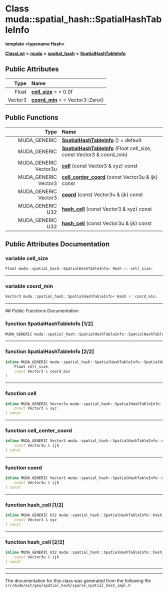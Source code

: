 

# Class muda::spatial\_hash::SpatialHashTableInfo

**template &lt;typename Hash&gt;**



[**ClassList**](annotated.md) **>** [**muda**](namespacemuda.md) **>** [**spatial\_hash**](namespacemuda_1_1spatial__hash.md) **>** [**SpatialHashTableInfo**](classmuda_1_1spatial__hash_1_1_spatial_hash_table_info.md)


























## Public Attributes

| Type | Name |
| ---: | :--- |
|  Float | [**cell\_size**](#variable-cell_size)   = = 0.0f<br> |
|  Vector3 | [**coord\_min**](#variable-coord_min)   = = Vector3::Zero()<br> |
















## Public Functions

| Type | Name |
| ---: | :--- |
|  MUDA\_GENERIC | [**SpatialHashTableInfo**](#function-spatialhashtableinfo-12) () = default<br> |
|  MUDA\_GENERIC | [**SpatialHashTableInfo**](#function-spatialhashtableinfo-22) (Float cell\_size, const Vector3 & coord\_min) <br> |
|  MUDA\_GENERIC Vector3u | [**cell**](#function-cell) (const Vector3 & xyz) const<br> |
|  MUDA\_GENERIC Vector3 | [**cell\_center\_coord**](#function-cell_center_coord) (const Vector3u & ijk) const<br> |
|  MUDA\_GENERIC Vector3 | [**coord**](#function-coord) (const Vector3u & ijk) const<br> |
|  MUDA\_GENERIC U32 | [**hash\_cell**](#function-hash_cell-12) (const Vector3 & xyz) const<br> |
|  MUDA\_GENERIC U32 | [**hash\_cell**](#function-hash_cell-22) (const Vector3u & ijk) const<br> |




























## Public Attributes Documentation




### variable cell\_size 

```C++
Float muda::spatial_hash::SpatialHashTableInfo< Hash >::cell_size;
```




<hr>



### variable coord\_min 

```C++
Vector3 muda::spatial_hash::SpatialHashTableInfo< Hash >::coord_min;
```




<hr>
## Public Functions Documentation




### function SpatialHashTableInfo [1/2]

```C++
MUDA_GENERIC muda::spatial_hash::SpatialHashTableInfo::SpatialHashTableInfo () = default
```




<hr>



### function SpatialHashTableInfo [2/2]

```C++
inline MUDA_GENERIC muda::spatial_hash::SpatialHashTableInfo::SpatialHashTableInfo (
    Float cell_size,
    const Vector3 & coord_min
) 
```




<hr>



### function cell 

```C++
inline MUDA_GENERIC Vector3u muda::spatial_hash::SpatialHashTableInfo::cell (
    const Vector3 & xyz
) const
```




<hr>



### function cell\_center\_coord 

```C++
inline MUDA_GENERIC Vector3 muda::spatial_hash::SpatialHashTableInfo::cell_center_coord (
    const Vector3u & ijk
) const
```




<hr>



### function coord 

```C++
inline MUDA_GENERIC Vector3 muda::spatial_hash::SpatialHashTableInfo::coord (
    const Vector3u & ijk
) const
```




<hr>



### function hash\_cell [1/2]

```C++
inline MUDA_GENERIC U32 muda::spatial_hash::SpatialHashTableInfo::hash_cell (
    const Vector3 & xyz
) const
```




<hr>



### function hash\_cell [2/2]

```C++
inline MUDA_GENERIC U32 muda::spatial_hash::SpatialHashTableInfo::hash_cell (
    const Vector3u & ijk
) const
```




<hr>

------------------------------
The documentation for this class was generated from the following file `src/muda/ext/geo/spatial_hash/sparse_spatial_hash_impl.h`

